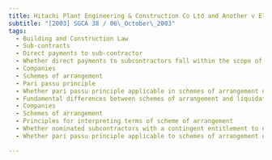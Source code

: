 ```yaml
---
title: Hitachi Plant Engineering & Construction Co Ltd and Another v Eltraco International Pte Ltd 
subtitle: "[2003] SGCA 38 / 06\_October\_2003"
tags:
  - Building and Construction Law
  - Sub-contracts
  - Direct payments to sub-contractor
  - Whether direct payments to subcontractors fall within the scope of a scheme of arrangement between main contractor and its creditors
  - Companies
  - Schemes of arrangement
  - Pari passu principle
  - Whether pari passu principle applicable in schemes of arrangement outside liquidation
  - Fundamental differences between schemes of arrangement and liquidation
  - Companies
  - Schemes of arrangement
  - Principles for interpreting terms of scheme of arrangement
  - Whether nominated subcontractors with a contingent entitlement to direct payments should be considered as separate class of creditors
  - Whether pari passu principle applicable to schemes of arrangement outside liquidation

---
```


